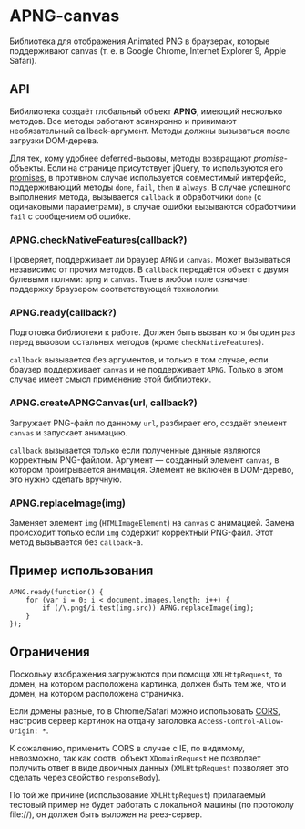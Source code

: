 APNG-canvas
==============

Библиотека для отображения Animated PNG в браузерах, которые поддерживают canvas (т. е. в Google Chrome, Internet Explorer 9, Apple Safari).

API
-----------

Бибилиотека создаёт глобальный объект **APNG**, имеющий несколько методов. Все методы работают асинхронно и принимают необязательный callback-аргумент. Методы должны вызываться после загрузки DOM-дерева.

Для тех, кому удобнее deferred-вызовы, методы возвращают *promise*-объекты. Если на странице присутствует jQuery, то используются его [promises](http://api.jquery.com/category/deferred-object/), в противном случае используется совместимый интерфейс, поддерживающий методы `done`, `fail`, `then` и `always`. В случае успешного выполнения метода, вызывается `callback` и обработчики `done` (с одинаковыми параметрами), в случае ошибки вызываются обработчики `fail` с сообщением об ошибке.

### APNG.checkNativeFeatures(callback?)

Проверяет, поддерживает ли браузер `APNG` и `canvas`. Может вызываться независимо от прочих методов. В `callback` передаётся объект с двумя булевыми полями: `apng` и `canvas`. True в любом поле означает поддержку браузером соответствующей технологии.

### APNG.ready(callback?)

Подготовка библиотеки к работе. Должен быть вызван хотя бы один раз перед вызовом остальных методов (кроме `checkNativeFeatures`).

`callback` вызывается без аргументов, и только в том случае, если браузер поддерживает `canvas` и не поддерживает `APNG`. Только в этом случае имеет смысл применение этой библиотеки.

### APNG.createAPNGCanvas(url, callback?)

Загружает PNG-файл по данному `url`, разбирает его, создаёт элемент `canvas` и запускает анимацию.

`callback` вызывается только если полученные данные являются корректным PNG-файлом. Аргумент — созданный элемент `canvas`, в котором проигрывается анимация. Элемент не включён в DOM-дерево, это нужно сделать вручную.

### APNG.replaceImage(img)

Заменяет элемент `img` (`HTMLImageElement`) на `canvas` с анимацией. Замена происходит только если `img` содержит корректный PNG-файл. Этот метод вызывается без `callback`-а.

Пример использования
--------------------

    APNG.ready(function() {
        for (var i = 0; i < document.images.length; i++) {
            if (/\.png$/i.test(img.src)) APNG.replaceImage(img);
        }
    });

Ограничения
-----------

Поскольку изображения загружаются при помощи `XMLHttpRequest`, то домен, на котором расположена картинка, должен быть тем же, что и домен, на котором расположена страничка.

Если домены разные, то в Chrome/Safari можно использовать [CORS](http://www.w3.org/TR/cors/ "Cross-Origin Resource Sharing"), настроив сервер картинок на отдачу заголовка `Access-Control-Allow-Origin: *`.

К сожалению, применить CORS в случае с IE, по видимому, невозможно, так как соотв. объект `XDomainRequest` не позволяет получить ответ в виде двоичных данных (`XMLHttpRequest` позволяет это сделать через свойство `responseBody`).

По той же причине (использование `XMLHttpRequest`) прилагаемый тестовый пример не будет работать с локальной машины (по протоколу file://), он должен быть выложен на реез-сервер.